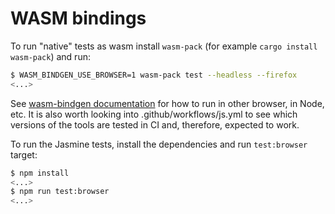 # WASM bindings

To run "native" tests as wasm install `wasm-pack` (for example `cargo install
wasm-pack`) and run:

```bash
$ WASM_BINDGEN_USE_BROWSER=1 wasm-pack test --headless --firefox
<...>
```

See [wasm-bindgen
documentation](https://wasm-bindgen.github.io/wasm-bindgen/wasm-bindgen-test/browsers.html)
for how to run in other browser, in Node, etc. It is also worth looking into
.github/workflows/js.yml to see which versions of the tools are tested in CI
and, therefore, expected to work.

To run the Jasmine tests, install the dependencies and run `test:browser` target:

```bash
$ npm install
<...>
$ npm run test:browser
<...>
```
